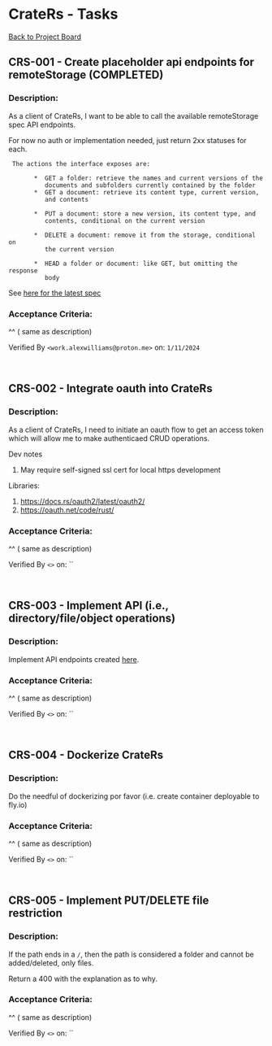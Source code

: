 # CrateRs - Tasks

[Back to Project Board](./BOARD.md)


## CRS-001 - Create placeholder api endpoints for remoteStorage (COMPLETED)

### Description:

As a client of CrateRs, I want to be able to call the available remoteStorage spec API endpoints.

For now no auth or implementation needed, just return 2xx statuses for each.


```
 The actions the interface exposes are:

       *  GET a folder: retrieve the names and current versions of the
          documents and subfolders currently contained by the folder
       *  GET a document: retrieve its content type, current version,
          and contents

       *  PUT a document: store a new version, its content type, and
          contents, conditional on the current version

       *  DELETE a document: remove it from the storage, conditional on
          the current version

       *  HEAD a folder or document: like GET, but omitting the response
          body
```


See [here for the latest spec](https://github.com/remotestorage/spec/blob/main/release/draft-dejong-remotestorage-22.txt)

### Acceptance Criteria:

^^ ( same as description)

Verified By `<work.alexwilliams@proton.me>` on: `1/11/2024`

<br>

## CRS-002 - Integrate oauth into CrateRs

### Description:

As a client of CrateRs, I need to initiate an oauth flow to get an access token which will allow me to make authenticaed CRUD operations.

Dev notes
1. May require self-signed ssl cert for local https development

Libraries:
1. https://docs.rs/oauth2/latest/oauth2/
2. https://oauth.net/code/rust/

### Acceptance Criteria:

^^ ( same as description)

Verified By `<>` on: ``

<br>

## CRS-003 - Implement API (i.e., directory/file/object operations)

### Description:

Implement API endpoints created [here](#crs-001---create-placeholder-api-endpoints-for-remotestorage).

### Acceptance Criteria:

^^ ( same as description)

Verified By `<>` on: ``

<br>

## CRS-004 - Dockerize CrateRs

### Description:

Do the needful of dockerizing por favor (i.e. create container deployable to fly.io)

### Acceptance Criteria:

^^ ( same as description)

Verified By `<>` on: ``

<br>

## CRS-005 - Implement PUT/DELETE file restriction

### Description:

If the path ends in a `/`, then the path is considered a folder and cannot be added/deleted, only files.

Return a 400 with the explanation as to why.

### Acceptance Criteria:

^^ ( same as description)

Verified By `<>` on: ``

<br>